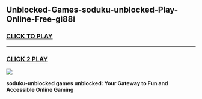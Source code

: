 
## Unblocked-Games-soduku-unblocked-Play-Online-Free-gi88i
<h3>
<a href="https://premium76.site?title=soduku-unblocked&ref=26A">CLICK TO PLAY</a></h3>
<hr>

<h3>
<a href="https://premium76.site?title=soduku-unblocked&ref=26A">CLICK 2 PLAY</a>
  
</h3>

<a href="https://premium76.site?title=soduku-unblocked&ref=26A"><img src="https://clearcache.store/games.png"></a>


**soduku-unblocked games unblocked: Your Gateway to Fun and Accessible Online Gaming**
